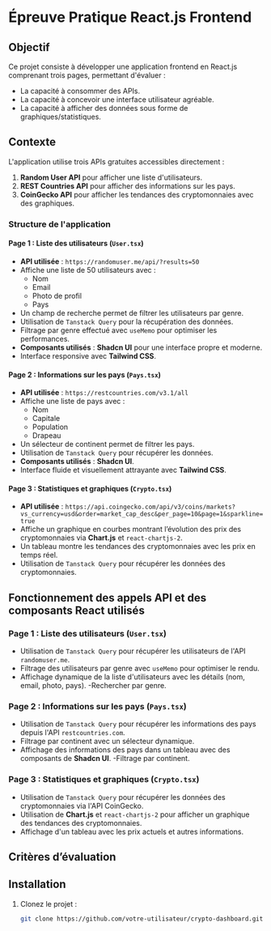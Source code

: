 # Épreuve Pratique React.js Frontend

## Objectif

Ce projet consiste à développer une application frontend en React.js comprenant trois pages, permettant d'évaluer :

- La capacité à consommer des APIs.
- La capacité à concevoir une interface utilisateur agréable.
- La capacité à afficher des données sous forme de graphiques/statistiques.

## Contexte

L'application utilise trois APIs gratuites accessibles directement :

1. **Random User API** pour afficher une liste d'utilisateurs.
2. **REST Countries API** pour afficher des informations sur les pays.
3. **CoinGecko API** pour afficher les tendances des cryptomonnaies avec des graphiques.

### Structure de l'application

#### Page 1 : Liste des utilisateurs (`User.tsx`)

- **API utilisée** : `https://randomuser.me/api/?results=50`
- Affiche une liste de 50 utilisateurs avec :
  - Nom
  - Email
  - Photo de profil
  - Pays
- Un champ de recherche permet de filtrer les utilisateurs par genre.
- Utilisation de `Tanstack Query` pour la récupération des données.
- Filtrage par genre effectué avec `useMemo` pour optimiser les performances.
- **Composants utilisés** : **Shadcn UI** pour une interface propre et moderne.
- Interface responsive avec **Tailwind CSS**.

#### Page 2 : Informations sur les pays (`Pays.tsx`)

- **API utilisée** : `https://restcountries.com/v3.1/all`
- Affiche une liste de pays avec :
  - Nom
  - Capitale
  - Population
  - Drapeau
- Un sélecteur de continent permet de filtrer les pays.
- Utilisation de `Tanstack Query` pour récupérer les données.
- **Composants utilisés** : **Shadcn UI**.
- Interface fluide et visuellement attrayante avec **Tailwind CSS**.

#### Page 3 : Statistiques et graphiques (`Crypto.tsx`)

- **API utilisée** : `https://api.coingecko.com/api/v3/coins/markets?vs_currency=usd&order=market_cap_desc&per_page=10&page=1&sparkline=true`
- Affiche un graphique en courbes montrant l’évolution des prix des cryptomonnaies via **Chart.js** et `react-chartjs-2`.
- Un tableau montre les tendances des cryptomonnaies avec les prix en temps réel.
- Utilisation de `Tanstack Query` pour récupérer les données des cryptomonnaies.

## Fonctionnement des appels API et des composants React utilisés

### Page 1 : Liste des utilisateurs (`User.tsx`)

- Utilisation de `Tanstack Query` pour récupérer les utilisateurs de l'API `randomuser.me`.
- Filtrage des utilisateurs par genre avec `useMemo` pour optimiser le rendu.
- Affichage dynamique de la liste d'utilisateurs avec les détails (nom, email, photo, pays).
  -Rechercher par genre.

### Page 2 : Informations sur les pays (`Pays.tsx`)

- Utilisation de `Tanstack Query` pour récupérer les informations des pays depuis l'API `restcountries.com`.
- Filtrage par continent avec un sélecteur dynamique.
- Affichage des informations des pays dans un tableau avec des composants de **Shadcn UI**.
  -Filtrage par continent.

### Page 3 : Statistiques et graphiques (`Crypto.tsx`)

- Utilisation de `Tanstack Query` pour récupérer les données des cryptomonnaies via l'API CoinGecko.
- Utilisation de **Chart.js** et `react-chartjs-2` pour afficher un graphique des tendances des cryptomonnaies.
- Affichage d'un tableau avec les prix actuels et autres informations.

## Critères d’évaluation

## Installation

1. Clonez le projet :
   ```bash
   git clone https://github.com/votre-utilisateur/crypto-dashboard.git
   ```

